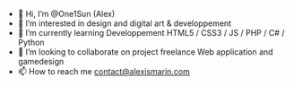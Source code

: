 - 👋 Hi, I’m @One1Sun (Alex)
- 👀 I’m interested in design and digital art & developpement
- 🌱 I’m currently learning Developpement HTML5 / CSS3 / JS / PHP / C# / Python 
- 💞️ I’m looking to collaborate on project freelance Web application and gamedesign
- 📫 How to reach me contact@alexismarin.com

<!---
One1Sun/One1Sun is a ✨ special ✨ repository because its `README.md` (this file) appears on your GitHub profile.
You can click the Preview link to take a look at your changes.
--->
